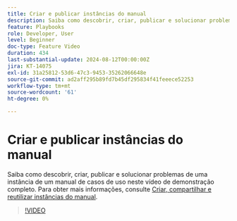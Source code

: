 ```yaml
---
title: Criar e publicar instâncias do manual
description: Saiba como descobrir, criar, publicar e solucionar problemas de uma instância de um manual de casos de uso neste vídeo de demonstração completo.
feature: Playbooks
role: Developer, User
level: Beginner
doc-type: Feature Video
duration: 434
last-substantial-update: 2024-08-12T00:00:00Z
jira: KT-14075
exl-id: 31a25812-53d6-47c3-9453-35262066648e
source-git-commit: ad2aff295b89fd7b45df295834f41feeece52253
workflow-type: tm+mt
source-wordcount: '61'
ht-degree: 0%

---
```


# Criar e publicar instâncias do manual

Saiba como descobrir, criar, publicar e solucionar problemas de uma instância de um manual de casos de uso neste vídeo de demonstração completo. Para obter mais informações, consulte [Criar, compartilhar e reutilizar instâncias do manual](https://experienceleague.adobe.com/docs/experience-platform/use-case-playbooks/playbooks/create-share-reuse.html).

>[!VIDEO](https://video.tv.adobe.com/v/3427058/?learn=on)
